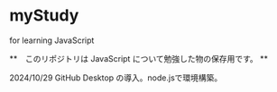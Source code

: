 # myStudy

for learning JavaScript

**　このリポジトリは JavaScript について勉強した物の保存用です。 **

2024/10/29
GitHub Desktop の導入。node.jsで環境構築。
